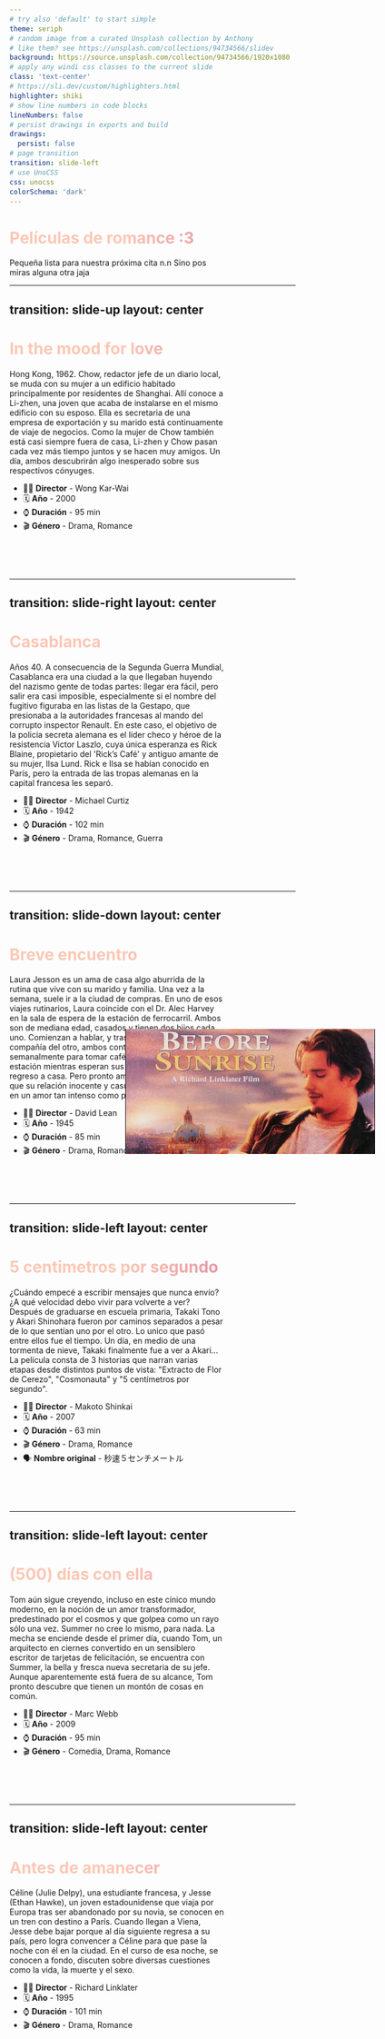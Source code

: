 ```yaml
---
# try also 'default' to start simple
theme: seriph
# random image from a curated Unsplash collection by Anthony
# like them? see https://unsplash.com/collections/94734566/slidev
background: https://source.unsplash.com/collection/94734566/1920x1080
# apply any windi css classes to the current slide
class: 'text-center'
# https://sli.dev/custom/highlighters.html
highlighter: shiki
# show line numbers in code blocks
lineNumbers: false
# persist drawings in exports and build
drawings:
  persist: false
# page transition
transition: slide-left
# use UnoCSS
css: unocss
colorSchema: 'dark'
---
```


# Películas de romance :3

Pequeña lista para nuestra próxima cita n.n
Sino pos miras alguna otra jaja

---
transition: slide-up
layout: center
---

# In the mood for love

Hong Kong, 1962. Chow, redactor jefe de un diario local, se muda con su mujer a un edificio habitado principalmente por residentes de Shanghai. Allí conoce a Li-zhen, una joven que acaba de instalarse en el mismo edificio con su esposo. Ella es secretaria de una empresa de exportación y su marido está continuamente de viaje de negocios. Como la mujer de Chow también está casi siempre fuera de casa, Li-zhen y Chow pasan cada vez más tiempo juntos y se hacen muy amigos. Un día, ambos descubrirán algo inesperado sobre sus respectivos cónyuges.

- 👨‍💼 **Director** - Wong Kar-Wai
- 🗓️ **Año** - 2000
- ⌚ **Duración** - 95 min
- 🎬 **Género** - Drama, Romance

<br />
<br />
<br />

<div class="romance-movies__image">
  <img src="/assets/mood-love.jpeg" />
</div>


<style>
.romance-movies__image {
  width: 340px;
  height: 220px;
  display: flex;
  justify-content: center;
  align-items: center;
  position: absolute;
  z-index: 1;
  bottom: 44px;
  right: 88px;

  img {
    width: 100%;
    height: 100%;
    object-fit: cover;
  }
}

h1 {
  background: linear-gradient(to right, #F9A5A5 20%, #ff1744 40%, #ff1744 60%, #F9A5A5 80%);
  background-size: 200% auto;
  background-clip: text;
  text-fill-color: transparent;
  -webkit-background-clip: text;
  -webkit-text-fill-color: transparent;
  animation: shine 10s linear infinite;

  @keyframes shine {
    to {
      background-position: 200% center;
    }
  }
}
</style>

---
transition: slide-right
layout: center
---

# Casablanca

Años 40. A consecuencia de la Segunda Guerra Mundial, Casablanca era una ciudad a la que llegaban huyendo del nazismo gente de todas partes: llegar era fácil, pero salir era casi imposible, especialmente si el nombre del fugitivo figuraba en las listas de la Gestapo, que presionaba a la autoridades francesas al mando del corrupto inspector Renault. En este caso, el objetivo de la policía secreta alemana es el líder checo y héroe de la resistencia Victor Laszlo, cuya única esperanza es Rick Blaine, propietario del 'Rick’s Café' y antiguo amante de su mujer, Ilsa Lund. Rick e Ilsa se habían conocido en París, pero la entrada de las tropas alemanas en la capital francesa les separó.

- 👨‍💼 **Director** - Michael Curtiz
- 🗓️ **Año** - 1942
- ⌚ **Duración** - 102 min
- 🎬 **Género** - Drama, Romance, Guerra

<br />
<br />
<br />

<div class="romance-movies__image">
  <img src="/assets/casablanca.jpg" />
</div>


<style>
.romance-movies__image {
  height: 260px;
  width: 220px;
  display: flex;
  object-fit: cover;
  object-position: bottom;
  justify-content: center;
  align-items: center;
  position: absolute;
  z-index: 1;
  bottom:24px;
  right: 88px;

  img {
    width: 100%;
    height: 100%;
    object-fit: cover;
  }
}

h1 {
  /* lightblue material, casablanca movie title */
  background: linear-gradient(to right, #B2EBF2 20%, #00BCD4 40%, #00BCD4 60%, #B2EBF2 80%);
  background-size: 200% auto;
  background-clip: text;
  text-fill-color: transparent;
  -webkit-background-clip: text;
  -webkit-text-fill-color: transparent;
  animation: shine 8s linear infinite;

  @keyframes shine {
    to {
      background-position: 200% center;
    }
  }
}
</style>

---
transition: slide-down
layout: center
---

# Breve encuentro

Laura Jesson es un ama de casa algo aburrida de la rutina que vive con su marido y familia. Una vez a la semana, suele ir a la ciudad de compras. En uno de esos viajes rutinarios, Laura coincide con el Dr. Alec Harvey en la sala de espera de la estación de ferrocarril. Ambos son de mediana edad, casados y tienen dos hijos cada uno. Comienzan a hablar, y tras disfrutar cada uno de la compañía del otro, ambos continúan reuniéndose semanalmente para tomar café en la sala de espera de la estación mientras esperan sus respectivos trenes de regreso a casa. Pero pronto ambos se dan cuenta de que su relación inocente y casual se está convertiendo en un amor tan intenso como prohibido.

- 👨‍💼 **Director** - David Lean
- 🗓️ **Año** - 1945
- ⌚ **Duración** - 85 min
- 🎬 **Género** - Drama, Romance

<br />
<br />
<br />

<div class="romance-movies__image">
  <img src="/assets/briefencounter.jpg" />
</div>


<style>
.romance-movies__image {
  width: 340px;
  height: 220px;
  display: flex;
  justify-content: center;
  align-items: center;
  position: absolute;
  z-index: 1;
  bottom: 44px;
  right: 88px;

  img {
    width: 100%;
    height: 100%;
    object-fit: cover;
  }
}

h1 {
  background: linear-gradient(to right, #ede1d0 20%, #e0a84d 40%, #e0a84d 60%, #f6e071 80%);
  background-size: 200% auto;
  background-clip: text;
  text-fill-color: transparent;
  -webkit-background-clip: text;
  -webkit-text-fill-color: transparent;
  animation: shine 10s linear infinite;

  @keyframes shine {
    to {
      background-position: 200% center;
    }
  }
}
</style>

---
transition: slide-left
layout: center
---

# 5 centimetros por segundo

¿Cuándo empecé a escribir mensajes que nunca envío? ¿A qué velocidad debo vivir para volverte a ver? Después de graduarse en escuela primaria, Takaki Tono y Akari Shinohara fueron por caminos separados a pesar de lo que sentían uno por el otro. Lo unico que pasó entre ellos fue el tiempo. Un día, en medio de una tormenta de nieve, Takaki finalmente fue a ver a Akari... La película consta de 3 historias que narran varias etapas desde distintos puntos de vista: "Extracto de Flor de Cerezo", "Cosmonauta" y "5 centímetros por segundo".

- 👨‍💼 **Director** - Makoto Shinkai
- 🗓️ **Año** - 2007
- ⌚ **Duración** - 63 min
- 🎬 **Género** - Drama, Romance
- 🗣️ **Nombre original** - 秒速５センチメートル

<br />
<br />
<br />

<div class="romance-movies__image">
  <img src="/assets/5centimeters.jpg" />
</div>


<style>
.romance-movies__image {
  height: 380px;
  width: 242px;
  display: flex;
  justify-content: center;
  align-items: center;
  position: absolute;
  z-index: 1;
  bottom: 0;
  top: 0;
  right: 24px;
  margin: auto 0;

  img {
    width: 100%;
    height: 100%;
    object-fit: cover;
  }
}

h1 {
  background: linear-gradient(to right, #f72585 15%, #b388eb 35%, #7209b7 50%, #b388eb 65%, #f72585 85%);
  background-size: 200% auto;
  background-clip: text;
  text-fill-color: transparent;
  -webkit-background-clip: text;
  -webkit-text-fill-color: transparent;
  animation: shine 10s linear infinite;

  @keyframes shine {
    to {
      background-position: 200% center;
    }
  }
}

p {
  max-width: 75%;
}
</style>

---
transition: slide-left
layout: center
---

# (500) días con ella

Tom aún sigue creyendo, incluso en este cínico mundo moderno, en la noción de un amor transformador, predestinado por el cosmos y que golpea como un rayo sólo una vez. Summer no cree lo mismo, para nada. La mecha se enciende desde el primer día, cuando Tom, un arquitecto en ciernes convertido en un sensiblero escritor de tarjetas de felicitación, se encuentra con Summer, la bella y fresca nueva secretaria de su jefe. Aunque aparentemente está fuera de su alcance, Tom pronto descubre que tienen un montón de cosas en común.

- 👨‍💼 **Director** - Marc Webb
- 🗓️ **Año** - 2009
- ⌚ **Duración** - 95 min
- 🎬 **Género** - Comedia, Drama, Romance

<br />
<br />
<br />

<div class="romance-movies__image">
  <img src="/assets/500summer.jpeg" />
</div>


<style>
.romance-movies__image {
  width: 440px;
  height: 220px;
  display: flex;
  justify-content: center;
  align-items: center;
  position: absolute;
  z-index: 1;
  bottom: 44px;
  right: 88px;

  img {
    width: 100%;
    height: 100%;
    object-fit: cover;
  }
}

h1 {
  background: linear-gradient(to right, #d5d1cd 20%, #225f80 40%, #e5c96b 60%, #e5c96b 80%);
  background-size: 200% auto;
  background-clip: text;
  text-fill-color: transparent;
  -webkit-background-clip: text;
  -webkit-text-fill-color: transparent;
  animation: shine 10s linear infinite;

  @keyframes shine {
    to {
      background-position: 200% center;
    }
  }
}
</style>

---
transition: slide-left
layout: center
---

# Antes de amanecer

Céline (Julie Delpy), una estudiante francesa, y Jesse (Ethan Hawke), un joven estadounidense que viaja por Europa tras ser abandonado por su novia, se conocen en un tren con destino a París. Cuando llegan a Viena, Jesse debe bajar porque al día siguiente regresa a su país, pero logra convencer a Céline para que pase la noche con él en la ciudad. En el curso de esa noche, se conocen a fondo, discuten sobre diversas cuestiones como la vida, la muerte y el sexo.

- 👨‍💼 **Director** - Richard Linklater
- 🗓️ **Año** - 1995
- ⌚ **Duración** - 101 min
- 🎬 **Género** - Drama, Romance

<br />
<br />
<br />

<div class="romance-movies__image">
  <img src="/assets/beforesunrise.jpg" />
</div>


<style>
.romance-movies__image {
  width: 440px;
  height: 220px;
  display: flex;
  justify-content: center;
  align-items: center;
  position: absolute;
  z-index: 1;
  bottom: 44px;
  right: 88px;

  img {
    width: 100%;
    height: 100%;
    object-fit: cover;
  }
}

h1 {
  background: linear-gradient(to right, #fcc7b5 20%, #e28ca0 40%, #e28ca0 60%, #fcc7b5 80%);
  background-size: 200% auto;
  background-clip: text;
  text-fill-color: transparent;
  -webkit-background-clip: text;
  -webkit-text-fill-color: transparent;
  animation: shine 10s linear infinite;

  @keyframes shine {
    to {
      background-position: 200% center;
    }
  }
}
</style>